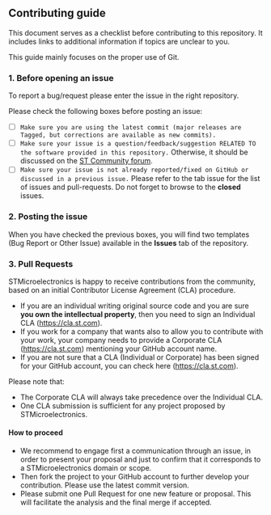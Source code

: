 ## Contributing guide
This document serves as a checklist before contributing to this repository. It includes links to additional information if topics are unclear to you.

This guide mainly focuses on the proper use of Git.

### 1. Before opening an issue
To report a bug/request please enter the issue in the right repository.

Please check the following boxes before posting an issue:
- [ ] `Make sure you are using the latest commit (major releases are Tagged, but corrections are available as new commits).`
- [ ] `Make sure your issue is a question/feedback/suggestion RELATED TO the software provided in this repository.` Otherwise, it should be discussed on the [ST Community forum](https://community.st.com/s/).
- [ ] `Make sure your issue is not already reported/fixed on GitHub or discussed in a previous issue.` Please refer to the tab issue for the list of issues and pull-requests. Do not forget to browse to the **closed** issues.

### 2. Posting the issue
When you have checked the previous boxes, you will find two templates (Bug Report or Other Issue) available in the **Issues** tab of the repository.

### 3. Pull Requests
STMicroelectronics is happy to receive contributions from the community, based on an initial Contributor License Agreement (CLA) procedure.

* If you are an individual writing original source code and you are sure **you own the intellectual property**, then you need to sign an Individual CLA (https://cla.st.com).
* If you work for a company that wants also to allow you to contribute with your work, your company needs to provide a Corporate CLA (https://cla.st.com) mentioning your GitHub account name.
* If you are not sure that a CLA (Individual or Corporate) has been signed for your GitHub account, you can check here (https://cla.st.com).

Please note that:
* The Corporate CLA will always take precedence over the Individual CLA.
* One CLA submission is sufficient for any project proposed by STMicroelectronics.

#### How to proceed

* We recommend to engage first a communication through an issue, in order to present your proposal and just to confirm that it corresponds to a STMicroelectronics domain or scope.
* Then fork the project to your GitHub account to further develop your contribution. Please use the latest commit version.
* Please submit one Pull Request for one new feature or proposal. This will facilitate the analysis and the final merge if accepted.
